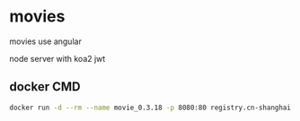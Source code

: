 # movies

movies use angular

node server with koa2 jwt

## docker CMD

```sh
docker run -d --rm --name movie_0.3.18 -p 8080:80 registry.cn-shanghai.aliyuncs.com/azrael/movie:0.3.18
```
